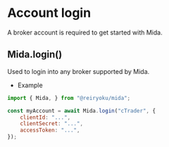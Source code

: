 # Account login
A broker account is required to get started with Mida.

## Mida.login()
Used to login into any broker supported by Mida.

- Example
```javascript
import { Mida, } from "@reiryoku/mida";

const myAccount = await Mida.login("cTrader", {
    clientId: "...",
    clientSecret: "...",
    accessToken: "...",
});
```
